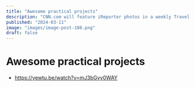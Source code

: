 ```yaml
---
title: "Awesome practical projects"
description: "CNN.com will feature iReporter photos in a weekly Travel Snapshots gallery. Visit CNN.com/Travel each week for a new gallery of snapshots from around the world."
published: "2024-03-11"
image: "images/image-post-108.png"
draft: false
---
```


# Awesome practical projects

- https://yewtu.be/watch?v=mJ3bGvy0WAY

